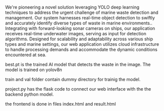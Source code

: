 We're pioneering a novel solution leveraging YOLO deep learning techniques to address the urgent challenge of marine waste detection and management. Our system harnesses real-time object detection to swiftly and accurately identify diverse types of waste in marine environments.. Integrating with forward-looking sonar cameras on ships, our application receives real-time underwater images, serving as input for detection algorithms. Designed for scalability and adaptability across various ship types and marine settings, our web application utilizes cloud infrastructure to handle processing demands and accommodate the dynamic conditions encountered at sea.

best.pt is the trained AI model that detects the waste in the image. The model is trained on yolov8n

train and val folder contain dummy directory for trainig the model.

project.py has the flask code to connect our web interface with the the backend python model.

the frontend is done in files index.html and result.html
